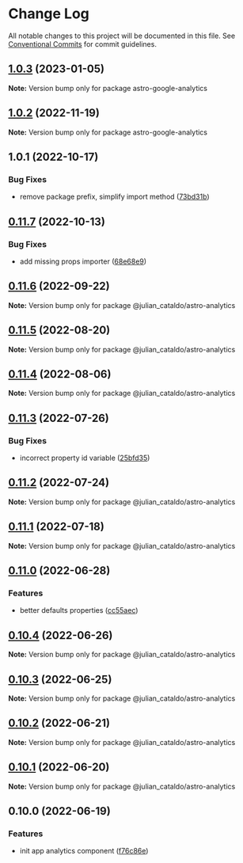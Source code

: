 # Change Log

All notable changes to this project will be documented in this file.
See [Conventional Commits](https://conventionalcommits.org) for commit guidelines.

## [1.0.3](https://github.com/JulianCataldo/web-garden/compare/astro-google-analytics@1.0.2...astro-google-analytics@1.0.3) (2023-01-05)

**Note:** Version bump only for package astro-google-analytics

## [1.0.2](https://github.com/JulianCataldo/web-garden/compare/astro-google-analytics@1.0.1...astro-google-analytics@1.0.2) (2022-11-19)

**Note:** Version bump only for package astro-google-analytics

## 1.0.1 (2022-10-17)

### Bug Fixes

- remove package prefix, simplify import method ([73bd31b](https://github.com/JulianCataldo/web-garden/commit/73bd31bf1f501624036a74a3f19c5bf83cc9c0a4))

## [0.11.7](https://github.com/JulianCataldo/web-garden/compare/@julian_cataldo/astro-analytics@0.11.6...@julian_cataldo/astro-analytics@0.11.7) (2022-10-13)

### Bug Fixes

- add missing props importer ([68e68e9](https://github.com/JulianCataldo/web-garden/commit/68e68e94e3c4a97fbd1bd2782051c09e94c88301))

## [0.11.6](https://github.com/JulianCataldo/web-garden/compare/@julian_cataldo/astro-analytics@0.11.5...@julian_cataldo/astro-analytics@0.11.6) (2022-09-22)

**Note:** Version bump only for package @julian_cataldo/astro-analytics

## [0.11.5](https://github.com/JulianCataldo/web-garden/compare/@julian_cataldo/astro-analytics@0.11.4...@julian_cataldo/astro-analytics@0.11.5) (2022-08-20)

**Note:** Version bump only for package @julian_cataldo/astro-analytics

## [0.11.4](https://github.com/JulianCataldo/web-garden/compare/@julian_cataldo/astro-analytics@0.11.3...@julian_cataldo/astro-analytics@0.11.4) (2022-08-06)

**Note:** Version bump only for package @julian_cataldo/astro-analytics

## [0.11.3](https://github.com/JulianCataldo/web-garden/compare/@julian_cataldo/astro-analytics@0.11.2...@julian_cataldo/astro-analytics@0.11.3) (2022-07-26)

### Bug Fixes

- incorrect property id variable ([25bfd35](https://github.com/JulianCataldo/web-garden/commit/25bfd35c54878919e484b6ffbb8a767ea6d38592))

## [0.11.2](https://github.com/JulianCataldo/web-garden/compare/@julian_cataldo/astro-analytics@0.11.1...@julian_cataldo/astro-analytics@0.11.2) (2022-07-24)

**Note:** Version bump only for package @julian_cataldo/astro-analytics

## [0.11.1](https://github.com/JulianCataldo/web-garden/compare/@julian_cataldo/astro-analytics@0.11.0...@julian_cataldo/astro-analytics@0.11.1) (2022-07-18)

**Note:** Version bump only for package @julian_cataldo/astro-analytics

## [0.11.0](https://github.com/JulianCataldo/web-garden/compare/@julian_cataldo/astro-analytics@0.10.4...@julian_cataldo/astro-analytics@0.11.0) (2022-06-28)

### Features

- better defaults properties ([cc55aec](https://github.com/JulianCataldo/web-garden/commit/cc55aecd0ea8051ab268c391cb5a28372d7ca896))

## [0.10.4](https://github.com/JulianCataldo/web-garden/compare/@julian_cataldo/astro-analytics@0.10.3...@julian_cataldo/astro-analytics@0.10.4) (2022-06-26)

**Note:** Version bump only for package @julian_cataldo/astro-analytics

## [0.10.3](https://github.com/JulianCataldo/web-garden/compare/@julian_cataldo/astro-analytics@0.10.2...@julian_cataldo/astro-analytics@0.10.3) (2022-06-25)

**Note:** Version bump only for package @julian_cataldo/astro-analytics

## [0.10.2](https://github.com/JulianCataldo/web-garden/compare/@julian_cataldo/astro-analytics@0.10.1...@julian_cataldo/astro-analytics@0.10.2) (2022-06-21)

**Note:** Version bump only for package @julian_cataldo/astro-analytics

## [0.10.1](https://github.com/JulianCataldo/web-garden/compare/@julian_cataldo/astro-analytics@0.10.0...@julian_cataldo/astro-analytics@0.10.1) (2022-06-20)

**Note:** Version bump only for package @julian_cataldo/astro-analytics

## 0.10.0 (2022-06-19)

### Features

- init app analytics component ([f76c86e](https://github.com/JulianCataldo/web-garden/commit/f76c86ea2681851540e9815192bb669f4f0b7831))
